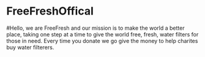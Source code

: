 # FreeFreshOffical
#Hello, we are FreeFresh and our mission is to make the world a
better place, taking one step at a time to give the world free, fresh,
water filters for those in need. Every time you donate we go give the money to 
help charites buy water filterers.

